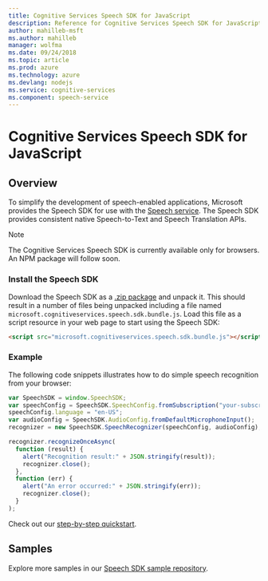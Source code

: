 ```yaml
---
title: Cognitive Services Speech SDK for JavaScript
description: Reference for Cognitive Services Speech SDK for JavaScript
author: mahilleb-msft
ms.author: mahilleb
manager: wolfma
ms.date: 09/24/2018
ms.topic: article
ms.prod: azure
ms.technology: azure
ms.devlang: nodejs
ms.service: cognitive-services
ms.component: speech-service
---
```


# Cognitive Services Speech SDK for JavaScript

## Overview

To simplify the development of speech-enabled applications, Microsoft provides the Speech SDK for use with the [Speech service](https://aka.ms/csspeech).
The Speech SDK provides consistent native Speech-to-Text and Speech Translation APIs.

> [!NOTE]
> The Cognitive Services Speech SDK is currently available only for browsers.
> An NPM package will follow soon.

### Install the Speech SDK

Download the Speech SDK as a [.zip package](https://aka.ms/csspeech/jsbrowserpackage) and unpack it.
This should result in a number of files being unpacked including a file named `microsoft.cognitiveservices.speech.sdk.bundle.js`.
Load this file as a script resource in your web page to start using the Speech SDK:

```html
<script src="microsoft.cognitiveservices.speech.sdk.bundle.js"></script>
```

### Example 

The following code snippets illustrates how to do simple speech recognition from your browser:

```javascript 
var SpeechSDK = window.SpeechSDK;
var speechConfig = SpeechSDK.SpeechConfig.fromSubscription("your-subscription-key", "your-service-region");
speechConfig.language = "en-US";
var audioConfig = SpeechSDK.AudioConfig.fromDefaultMicrophoneInput();
recognizer = new SpeechSDK.SpeechRecognizer(speechConfig, audioConfig);

recognizer.recognizeOnceAsync(
  function (result) {
    alert("Recognition result:" + JSON.stringify(result));
    recognizer.close();
  },
  function (err) {
    alert("An error occurred:" + JSON.stringify(err));
    recognizer.close();
  }
);
``` 

Check out our [step-by-step quickstart](/azure/cognitive-services/speech-service/quickstart-js-browser).

## Samples

Explore more samples in our [Speech SDK sample repository](https://aka.ms/csspeech/samples).
